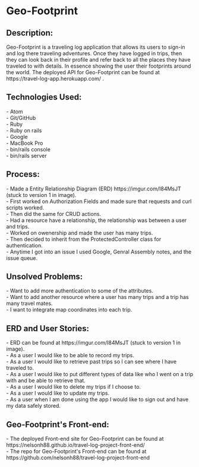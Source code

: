 <h1>Geo-Footprint</h1>

<h2>Description:</br></h2>
Geo-Footprint is a traveling log application that allows its users to sign-in and log there traveling adventures.  Once they have logged in trips, then they can look back in their profile and refer back to all the places they have traveled to with details.  In essence showing the user their footprints around the world. The deployed API for Geo-Footprint can be found at https://travel-log-app.herokuapp.com/ .

<h2>Technologies Used:</h2>
- Atom</br>
- Git/GitHub</br>
- Ruby</br>
- Ruby on rails</br>
- Google</br>
- MacBook Pro</br>
- bin/rails console</br>
- bin/rails server</br>

<h2>Process:</h2>
- Made a Entity Relationship Diagram (ERD) https://imgur.com/I84MsJT (stuck to version 1 in image).</br>
- First worked on Authorization Fields and made sure that requests and curl scripts worked.</br>
- Then did the same for CRUD actions.</br>
- Had a resource have a relationship, the relationship was between a user and trips.</br>
- Worked on owenership and made the user has many trips.</br>
- Then decided to inherit from the ProtectedController class for authentication.</br>
- Anytime I got into an issue I used Google, Genral Assembly notes, and the issue queue.</br>

<h2>Unsolved Problems:</h2>
- Want to add more authentication to some of the attributes.</br>
- Want to add another resource where a user has many trips and a trip has many travel mates.</br>
- I want to integrate map coordinates into each trip.</br>

<h2>ERD and User Stories:</h2>
- ERD can be found at https://imgur.com/I84MsJT (stuck to version 1 in image).</br>
- As a user I would like to be able to record my trips.</br>
- As a user I would like to retrieve past trips so I can see where I have traveled to.</br>
- As a user I would like to put different types of data like who I went on a trip with and be able to retrieve that.</br>
- As a user I would like to delete my trips if I choose to.</br>
- As a user I would like to update my trips.</br>
- As a user when I am done using the app I would like to sign out and have my data safely stored.</br>

<h2>Geo-Footprint's Front-end:</h2>
- The deployed Front-end site for Geo-Footprint can be found at https://nelsonh88.github.io/travel-log-project-front-end/</br>
- The repo for Geo-Footprint's Front-end can be found at https://github.com/nelsonh88/travel-log-project-front-end
